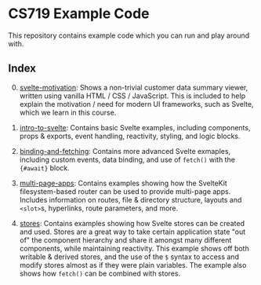 # CS719 Example Code
This repository contains example code which you can run and play around with.

## Index
0. [svelte-motivation](./example-00-svelte-motivation/): Shows a non-trivial customer data summary viewer, written using vanilla HTML / CSS / JavaScript. This is included to help explain the motivation / need for modern UI frameworks, such as Svelte, which we learn in this course.

1. [intro-to-svelte](./example-01-intro-to-svelte/): Contains basic Svelte examples, including components, props & exports, event handling, reactivity, styling, and logic blocks.

2. [binding-and-fetching](./example-02-binding-and-fetching/): Contains more advanced Svelte exmaples, including custom events, data binding, and use of `fetch()` with the `{#await}` block.

3. [multi-page-apps](./example-03-multi-page-apps/): Contains examples showing how the SvelteKit filesystem-based router can be used to provide multi-page apps. Includes information on routes, file & directory structure, layouts and `<slot>`s, hyperlinks, route parameters, and more.

4. [stores](./example-04-stores/): Contains examples showing how Svelte stores can be created and used. Stores are a great way to take certain application state "out of" the component hierarchy and share it amongst many different components, while maintaining reactivity. This example shows off both writable & derived stores, and the use of the `$` syntax to access and modify stores almost as if they were plain variables. The example also shows how `fetch()` can be combined with stores.